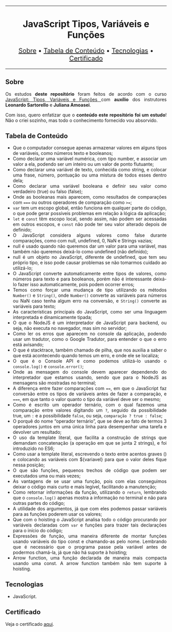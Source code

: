 <hr>

<main>
    <h1 align="center">JavaScript Tipos, Variáveis e Funções</h1>
    <p align="center" style="font-size: 1.25rem;">
        <a href="#sobre">Sobre</a> •
        <a href="#tabela-de-conteudo">Tabela de Conteúdo</a> •
        <a href="#tecnologias">Tecnologias</a> •
        <a href="#certificado">Certificado</a>
    </p>
</main>

<hr>

<section id="sobre">
    <h2 style="font-size: 1.25rem;">Sobre</h2>
    <p style="text-align: justify;">Os estudos <b>deste repositório</b> foram feitos de acordo com o curso <a href="https://cursos.alura.com.br/course/fundamentos-javascript-tipos-variaveis-funcoes">JavaScript: Tipos, Variáveis e Funções
</a> com <b>auxílio</b> dos instrutores <b>Leonardo Sartorello</b> e <b>Juliana Amoasei</b>.</p>
    <p style="text-align: justify;">Com isso, quero enfatizar que o <b>conteúdo este repositório foi um estudo</b>! Não o criei sozinho, mas todo o conhecimento fornecido vou absorvido.</p>
</section>

<section id="tabela-de-conteudo">
    <h2 style="font-size: 1.25rem;">Tabela de Conteúdo</h2>
    <ul style="text-align: justify;">
        <li>Que o computador consegue apenas armazenar valores em alguns tipos de variáveis, como números texto e booleanos;</li>
        <li>Como declarar uma variável numérica, com tipo number, e associar um valor a ela, podendo ser um inteiro ou um valor de ponto flutuante;</li>
        <li>Como declarar uma variável de texto, conhecida como string, e colocar uma frase, número, pontuação ou uma mistura de todos esses dentro dela;</li>
        <li>Como declarar uma variável booleana e definir seu valor como verdadeiro (true) ou falso (false);</li>
        <li>Onde as booleanas mais aparecem, como resultados de comparações com <code>===</code> ou outros operadores de comparação como <code>>=</code>;</li>
        <li><code>var</code> tem um escopo global, então funciona em qualquer parte do código, o que pode gerar possíveis problemas em relação à lógica da aplicação;</li>
        <li><code>let</code> e <code>const</code> têm escopo local, sendo assim, não podem ser acessadas em outros escopos, e <code>const</code> não pode ter seu valor alterado depois de definido;</li>
        <li>O JavaScript considera alguns valores como false durante comparações, como com null, undefined, 0, NaN e Strings vazias;</li>
        <li>null é usado quando não queremos dar um valor para uma variável, mas também não queremos deixá-lo como undefined (não definido);</li>
        <li>null é um objeto no JavaScript, diferente de undefined, que tem seu próprio tipo, e isso pode causar problemas se não tomarmos cuidado ao utilizá-lo;</li>
        <li>O JavaScript converte automaticamente entre tipos de valores, como números para texto e para booleanos, porém não é interessante deixá-lo fazer isso automaticamente, pois podem ocorrer erros;</li>
        <li>Temos como forçar uma mudança de tipo utilizando os métodos <code>Number()</code> e <code>String()</code>, onde <code>Number()</code> converte as variáveis para números ou NaN caso tenha algum erro na conversão, e <code>String()</code> converte as variáveis para texto;</li>
        <li>As características principais do JavaScript, como ser uma linguagem interpretada e dinamicamente tipada;</li>
        <li>O que o NodeJS é um interpretador de JavaScript para backend, ou seja, não executa no navegador, mas sim no servidor;</li>
        <li>Como ler os erros que aparecem no console da aplicação, podendo usar um tradutor, como o Google Tradutor, para entender o que o erro está avisando;</li>
        <li>O que é stacktrace, também chamado de pilha, que nos auxilia a saber o que está acontecendo quando temos um erro, e onde ele se localiza;</li>
        <li>O que é o Console API e como podemos utilizá-lo usando o <code>console.log()</code> e <code>console.error()</code>;</li>
        <li>Onde as mensagem do console devem aparecer dependendo do interpretador que estamos usando, sendo que para o NodeJS as mensagens são mostradas no terminal;</li>
        <li>A diferença entre fazer comparações com <code>==</code>, em que o JavaScript faz conversão entre os tipos de variáveis antes de fazer a comparação, e <code>===</code>, em que tanto o valor quanto o tipo da variável deve ser o mesmo;</li>
        <li>Como é escrito um operador ternário, com o qual fazemos uma comparação entre valores digitando um <code>?</code>, seguido da possibilidade true, um <code>:</code> e a possibilidade <code>false</code>, ou seja, <code>comparação ? true : false</code>;</li>
        <li>O porquê do nome “operador ternário”, que se deve ao fato de termos 3 operadores juntos em uma única linha para desempenhar uma tarefa e devolver um resultado;</li>
        <li>O uso da template literal, que facilita a construção de strings que demandam concatenação (a operação em que se junta 2 strings), e foi introduzido no ES6;</li>
        <li>Como usar a template literal, escrevendo o texto entre acentos graves () e colocando as variáveis com ${variavel} para que o valor deles fique nessa posição;</li>
        <li>O que são funções, pequenos trechos de código que podem ser executados uma ou mais vezes;</li>
        <li>As vantagens de se usar uma função, pois com elas conseguimos deixar o código mais curto e mais legível, facilitando a manutenção;</li>
        <li>Como retornar informações da função, utilizando o <code>return</code>, lembrando que o <code>console.log()</code> apenas mostra a informação no terminal e não para outras partes do código;</li>
        <li>A utilidade dos argumentos, já que com eles podemos passar variáveis para as funções poderem usar os valores;</li>
        <li>Que com o hoisting o JavaScript analisa todo o código procurando por variáveis declaradas com <code>var</code> e funções para trazer tais declarações para o início do código;</li>
        <li>Expressões de função, uma maneira diferente de montar funções usando variáveis do tipo const e chamando-as pelo nome. Lembrando que é necessário que o programa passe pela variável antes de podermos chamá-la, já que não há suporte à hoisting;</li>
        <li>Arrow function, uma função declarada de maneira mais compacta usando uma const. A arrow function também não tem suporte à hoisting.</li>
    </ul>
</section>

<section id="tecnologias">
    <h2 style="font-size: 1.25rem;">Tecnologias</h2>
    <ul>
        <li>JavaScript.</li>
    </ul>
</section>

<section id="certificado">
    <h2 style="font-size: 1.25rem;">Certificado</h2>
    <p style="text-align: justify;">Veja o certificado <a href="https://cursos.alura.com.br/certificate/7fd38642-48c3-482b-9459-cd59c8c0cf19">aqui</a>.</p>
</section>
